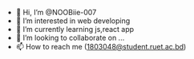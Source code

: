 - 👋 Hi, I’m @NOOBiie-007
- 👀 I’m interested in web developing
- 🌱 I’m currently learning js,react app
- 💞️ I’m looking to collaborate on ...
- 📫 How to reach me (1803048@student.ruet.ac.bd)

<!---
NOOBiie-007/NOOBiie-007 is a ✨ special ✨ repository because its `README.md` (this file) appears on your GitHub profile.
You can click the Preview link to take a look at your changes.
--->
